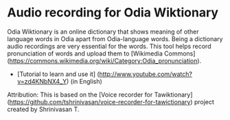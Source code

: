 Audio recording for Odia Wiktionary
===================================

Odia Wiktionary is an online dictionary that shows meaning of other language words in Odia apart from Odia-language words. Being a dictionary audio recordings are very essential for the words. This tool helps record pronunciation of words and upload them to [Wikimedia Commons] (https://commons.wikimedia.org/wiki/Category:Odia_pronunciation).

* [Tutorial to learn and use it] (http://www.youtube.com/watch?v=zd4KNbNX4_Y) (in English)

Attribution:
This is based on the [Voice recorder for Tawiktionary] (https://github.com/tshrinivasan/voice-recorder-for-tawictionary) project created by Shrinivasan T.
